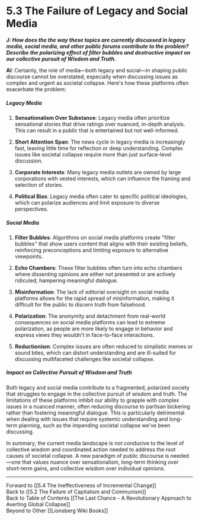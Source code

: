 # 5.3 The Failure of Legacy and Social Media

**J: *How does the the way these topics are currently discussed in legacy media, social media, and other public forums contribute to the problem? Describe the polarizing effect of filter bubbles and destructive impact on our collective pursuit of Wisdom and Truth.*** 

**AI**: Certainly, the role of media—both legacy and social—in shaping public discourse cannot be overstated, especially when discussing issues as complex and urgent as societal collapse. Here's how these platforms often exacerbate the problem:

##### Legacy Media

1. **Sensationalism Over Substance**: Legacy media often prioritize sensational stories that drive ratings over nuanced, in-depth analysis. This can result in a public that is entertained but not well-informed.
    
2. **Short Attention Span**: The news cycle in legacy media is increasingly fast, leaving little time for reflection or deep understanding. Complex issues like societal collapse require more than just surface-level discussion.
    
3. **Corporate Interests**: Many legacy media outlets are owned by large corporations with vested interests, which can influence the framing and selection of stories.
    
4. **Political Bias**: Legacy media often cater to specific political ideologies, which can polarize audiences and limit exposure to diverse perspectives.
    

##### Social Media

1. **Filter Bubbles**: Algorithms on social media platforms create "filter bubbles" that show users content that aligns with their existing beliefs, reinforcing preconceptions and limiting exposure to alternative viewpoints.
    
2. **Echo Chambers**: These filter bubbles often turn into echo chambers where dissenting opinions are either not presented or are actively ridiculed, hampering meaningful dialogue.
    
3. **Misinformation**: The lack of editorial oversight on social media platforms allows for the rapid spread of misinformation, making it difficult for the public to discern truth from falsehood.
    
4. **Polarization**: The anonymity and detachment from real-world consequences on social media platforms can lead to extreme polarization, as people are more likely to engage in behavior and express views they wouldn't in face-to-face interactions.
    
5. **Reductionism**: Complex issues are often reduced to simplistic memes or sound bites, which can distort understanding and are ill-suited for discussing multifaceted challenges like societal collapse.
    

##### Impact on Collective Pursuit of Wisdom and Truth

Both legacy and social media contribute to a fragmented, polarized society that struggles to engage in the collective pursuit of wisdom and truth. The limitations of these platforms inhibit our ability to grapple with complex issues in a nuanced manner, often reducing discourse to partisan bickering rather than fostering meaningful dialogue. This is particularly detrimental when dealing with issues that require systemic understanding and long-term planning, such as the impending societal collapse we've been discussing.

In summary, the current media landscape is not conducive to the level of collective wisdom and coordinated action needed to address the root causes of societal collapse. A new paradigm of public discourse is needed—one that values nuance over sensationalism, long-term thinking over short-term gains, and collective wisdom over individual opinions.

____

Forward to [[5.4 The Ineffectiveness of Incremental Change]]  
Back to [[5.2 The Failure of Capitalism and Communism]]  
Back to Table of Contents [[The Last Chance - A Revolutionary Approach to Averting Global Collapse]]  
Beyond to Other [[Lionsberg Wiki Books]]  
